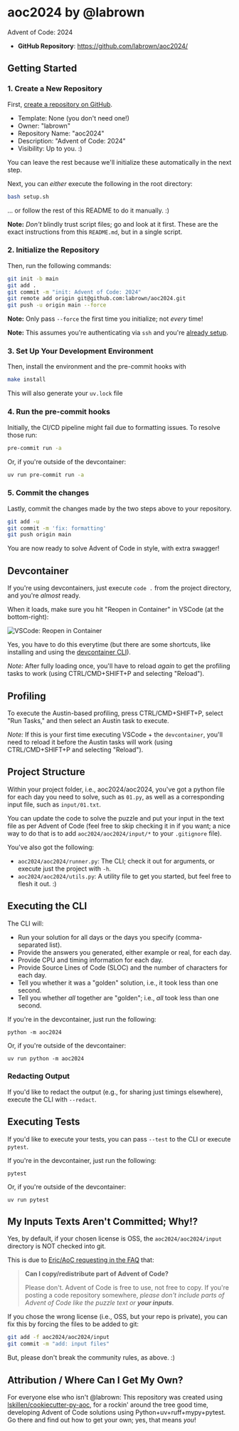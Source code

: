 # aoc2024 by @labrown

Advent of Code: 2024

- **GitHub Repository**: <https://github.com/labrown/aoc2024/>

## Getting Started

### 1. Create a New Repository

First, [create a repository on GitHub](https://github.com/new).

- Template: None (you don't need one!)
- Owner: "labrown"
- Repository Name: "aoc2024"
- Description: "Advent of Code: 2024"
- Visibility: Up to you. :)

You can leave the rest because we'll initialize these automatically in the next step.

Next, you can _either_ execute the following in the root directory:

```bash
bash setup.sh
```

... or follow the rest of this README to do it manually. :)

**Note:** *Don't* blindly trust script files; go and look at it first. These are the exact instructions from this `README.md`, but in a single script.

### 2. Initialize the Repository

Then, run the following commands:

```bash
git init -b main
git add .
git commit -m "init: Advent of Code: 2024"
git remote add origin git@github.com:labrown/aoc2024.git
git push -u origin main --force
```

**Note:** Only pass `--force` the first time you initialize; not _every_ time!

**Note:** This assumes you're authenticating via `ssh` and you're [already setup](https://docs.github.com/en/authentication/connecting-to-github-with-ssh).

### 3. Set Up Your Development Environment

Then, install the environment and the pre-commit hooks with

```bash
make install
```

This will also generate your `uv.lock` file

### 4. Run the pre-commit hooks

Initially, the CI/CD pipeline might fail due to formatting issues. To resolve those run:

```bash
pre-commit run -a
```

Or, if you're outside of the devcontainer:

```bash
uv run pre-commit run -a
```

### 5. Commit the changes

Lastly, commit the changes made by the two steps above to your repository.

```bash
git add -u
git commit -m 'fix: formatting'
git push origin main
```

You are now ready to solve Advent of Code in style, with extra swagger!

## Devcontainer

If you're using devcontainers, just execute `code .` from the project directory, and you're _almost_ ready.

When it loads, make sure you hit "Reopen in Container" in VSCode (at the bottom-right):

![VSCode: Reopen in Container](https://github.com/user-attachments/assets/07da7773-8bd3-45b8-9f43-508f88b6c80f)

Yes, you have to do this everytime (but there are some shortcuts, like installing and using the [devcontainer CLI](https://code.visualstudio.com/docs/devcontainers/devcontainer-cli)).

*Note:* After fully loading once, you'll have to reload _again_ to get the profiling tasks to work (using CTRL/CMD+SHIFT+P and selecting "Reload").

## Profiling

To execute the Austin-based profiling, press CTRL/CMD+SHIFT+P, select "Run Tasks," and then select an Austin task to execute.

*Note:* If this is your first time executing VSCode + the `devcontainer`, you'll need to reload it before the Austin tasks will work (using CTRL/CMD+SHIFT+P and selecting "Reload").

## Project Structure

Within your project folder, i.e., aoc2024/aoc2024, you've got a python file for each day you need to solve, such as `01.py`, as well as a corresponding input file, such as `input/01.txt`.

You can update the code to solve the puzzle and put your input in the text file as per Advent of Code (feel free to skip checking it in if you want; a nice way to do that is to add `aoc2024/aoc2024/input/*` to your `.gitignore` file).

You've also got the following:

- `aoc2024/aoc2024/runner.py`: The CLI; check it out for arguments, or execute just the project with `-h`.
- `aoc2024/aoc2024/utils.py`: A utility file to get you started, but feel free to flesh it out. :)

## Executing the CLI

The CLI will:

- Run your solution for all days or the days you specify (comma-separated list).
- Provide the answers you generated, either example or real, for each day.
- Provide CPU and timing information for each day.
- Provide Source Lines of Code (SLOC) and the number of characters for each day.
- Tell you whether it was a "golden" solution, i.e., it took less than one second.
- Tell you whether _all_ together are "golden"; i.e., _all_ took less than one second.

If you're in the devcontainer, just run the following:

```
python -m aoc2024
```

Or, if you're outside of the devcontainer:

```
uv run python -m aoc2024
```

### Redacting Output

If you'd like to redact the output (e.g., for sharing just timings elsewhere), execute the CLI with `--redact`.

## Executing Tests

If you'd like to execute your tests, you can pass `--test` to the CLI or execute `pytest`.

If you're in the devcontainer, just run the following:

```
pytest
```

Or, if you're outside of the devcontainer:

```
uv run pytest
```

## My Inputs Texts Aren't Committed; Why!?

Yes, by default, if your chosen license is OSS, the `aoc2024/aoc2024/input` directory is NOT checked into git.

This is due to [Eric/AoC requesting in the FAQ](https://adventofcode.com/2024/about) that:

> **Can I copy/redistribute part of Advent of Code?**
>
> Please don't. Advent of Code is free to use, not free to copy. If you're posting a code repository somewhere, _please don't include parts of Advent of Code like the puzzle text or **your inputs**_.

If you chose the wrong license (i.e., OSS, but your repo is private), you can fix this by forcing the files to be added to git:

```bash
git add -f aoc2024/aoc2024/input
git commit -m "add: input files"
```

But, please don't break the community rules, as above. :)

## Attribution / Where Can I Get My Own?

For everyone else who isn't @labrown: This repository was created using [lskillen/cookiecutter-py-aoc](https://github.com/lskillen/cookiecutter-py-aoc), for a rockin' around the tree good time, developing Advent of Code solutions using Python+uv+ruff+mypy+pytest. Go there and find out how to get your own; yes, that means _you_!
